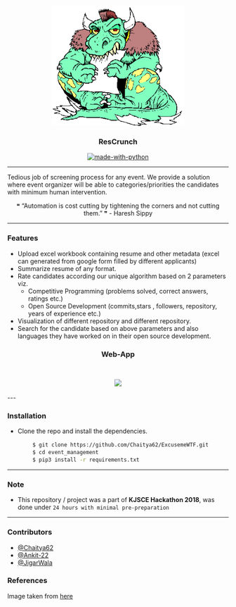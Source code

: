 <p align="center">
  <a href="" rel="noopener">
 <img width=300px src="./bureau-clipart-image002.gif"></a>
</p>

<h3 align="center">ResCrunch</h3>

<div align="center">

[![made-with-python](https://img.shields.io/badge/Made%20with-Python-1f425f.svg)](https://www.python.org/)
<br>

</div>

---

Tedious job of screening process for any event. We provide a solution where event organizer will be able to categories/priorities the candidates with minimum human intervention.

<div align="center">
&#10077; “Automation is cost cutting by tightening the corners and not cutting them.” &#10078;  -  Haresh Sippy

</div>

---

### Features

- Upload excel workbook containing resume and other metadata (excel can generated from google form filled by different applicants) 
- Summarize resume of any format.
- Rate candidates according our unique algorithm based on 2 parameters viz.
  * Competitive Programming (problems solved, correct answers, ratings etc.)
  * Open Source Development (commits,stars , followers, repository, years of experience etc.)
- Visualization of different repository and different repository. 
- Search for the candidate based on above parameters and also languages they have worked on in their open source development. 

<div align="center">

<h3 > Web-App  </h3>
<br>
<p align="center">
<img src ="#" width = 500px>
</p>
</div>
---

### Installation

- Clone the repo and install the dependencies.

```sh
        $ git clone https://github.com/Chaitya62/ExcusemeWTF.git
        $ cd event_management 
        $ pip3 install -r requirements.txt
```

---

### Note

- This repository / project was a part of **KJSCE Hackathon 2018**, was done under `24 hours with minimal pre-preparation`

---

### Contributors

- [@Chaitya62](https://github.com/chaitya62)
- [@Ankit-22](https://github.com/Ankit-22)
- [@JigarWala](https://github.com/JigarWala)


### References 
Image taken from [here](http://www.clipartpanda.com/clipart_images/clip-art-of-a-monster-eating-8838031)
